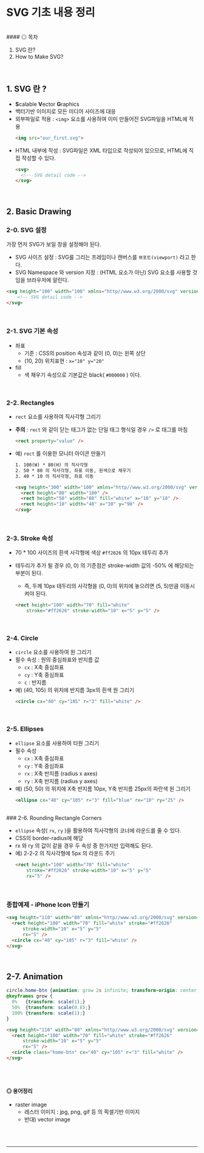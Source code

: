 

# SVG 기초 내용 정리

<br>
#### ◎ 목차

1. SVG 란?
2. How to Make SVG?


<br>



## 1. SVG 란 ?

* **S**calable **V**ector **G**raphics
* 백터기반 이미지로 모든 미디어 사이즈에 대응
* 외부파일로 적용 : `<img>` 요소를 사용하여 이미 만들어진 SVG파일을 HTML에 적용
  ```html
  <img src="our_first.svg">
  ```
* HTML 내부에 작성 : SVG파일은 XML 타입으로 작성되어 있으므로, HTML에 직접 작성할 수 있다.
  ```html
  <svg>
    <!-- SVG detail code -->
  </svg>
  ```



<br>

## 2. Basic Drawing
### 2-0. SVG 설정

가장 먼저 SVG가 보일 창을 설정해야 된다.

* SVG 사이즈 설정 : SVG를 그리는 프레임이나 캔버스를 `뷰포트(viewport)` 라고 한다.
* SVG Namespace 와 version 지정 : (HTML 요소가 아닌) SVG 요소를 사용할 것임을 브라우저에 알린다.

```html
<svg height="100" width="100" xmlns="http//www.w3.org/2000/svg" version="1.1">
	<!-- SVG detail code -->
</svg>
```



<br>

### 2-1. SVG 기본 속성

* 좌표
  * 기준 : CSS의 position 속성과 같이 (0, 0)는 왼쪽 상단
  * (10, 20) 위치표현 : `x="10" y="20"`
* fill
  * 색 채우기 속성으로 기본값은 black( `#000000` ) 이다.



<br>

### 2-2. Rectangles

* `rect` 요소를 사용하여 직사각형 그리기
* **주의** : `rect` 와 같이 닫는 태그가 없는 단일 태그 형식일 경우 `/>` 로 태그를 마침
  ```html
  <rect property="value" />
  ```

* 예) `rect` 를 이용한 모니터 아이콘 만들기

  ```txt
  1. 100(W) * 80(H) 의 직사각형
  2. 50 * 80 의 직사각형, 좌표 이동, 흰색으로 채우기
  3. 40 * 10 의 직사각형, 좌표 이동
  ```

  ```html
  <svg height="300" width="100" xmlns="http//www.w3.org/2000/svg" version="1.1">
    <rect height="80" width="100" />
    <rect height="50" width="80" fill="white" x="10" y="10" />
    <rect height="10" width="40" x="30" y="90" />
  </svg>
  ```



<br>

### 2-3. Stroke 속성

* 70 * 100 사이즈의 흰색 사각형에 색상 `#ff2626` 의 10px 테두리 추가
* 테두리가 추가 될 경우 (0, 0) 의 기준점은 stroke-width 값의 -50% 에 해당되는 부분이 된다.
  * 즉, 두께 10px 테두리의 사각형을 (0, 0)의 위치에 놓으려면 (5, 5)만큼 이동시켜야 된다.

  ```html
  <rect height="100" width="70" fill="white"
      stroke="#ff2626" stroke-width="10" x="5" y="5" />
  ```



<br>

### 2-4. Circle

* `circle` 요소를 사용하여 원 그리기
* 필수 속성 : 원의 중심좌표와 반지름 값
  * `cx` : X축 중심좌표
  * `cy` : Y축 중심좌표
  * `c` : 반지름
* 예) (40, 105) 의 위치에 반지름 3px의 흰색 원 그리기
  ```html
  <circle cx="40" cy="105" r="3" fill="white" />
  ```



<br>

### 2-5. Ellipses

* `ellipse` 요소를 사용하여 타원 그리기
* 필수 속성
  * `cx` : X축 중심좌표
  * `cy` : Y축 중심좌표
  * `rx` : X축 반지름 (radius x axes)
  * `ry` : X축 반지름 (radius y axes)
* 예) (50, 50) 의 위치에 X축 반지름 10px, Y축 반지름 25px의 파란색 원 그리기
  ```html
  <ellipse cx="40" cy="105" r="3" fill="blue" rx="10" ry="25" />
  ```

<br>
### 2-6. Rounding Rectangle Corners

* `ellipse` 속성( `rx`, `ry` )을 활용하여 직사각형의 코너에 라운드를 줄 수 있다.
* CSS의 border-radius에 해당
* rx 와 ry 의 값이 같을 경우 두 속성 중 한가지만 입력해도 된다.
* 예) 2-2-2 의 직사각형에 5px 의 라운드 주기
  ```html
  <rect height="100" width="70" fill="white"
      stroke="#ff2626" stroke-width="10" x="5" y="5"
      rx="5" />
  ```



<br>

### 종합예제 - iPhone Icon 만들기

```html
<svg height="110" width="80" xmlns="http//www.w3.org/2000/svg" version="1.1">
  <rect height="100" width="70" fill="white" stroke="#ff2626"
      stroke-width="10" x="5" y="5"
      rx="5" />
  <circle cx="40" cy="105" r="3" fill="white" />
</svg>
```



<br>

## 2-7. Animation

```css
circle.home-btn {animation: grow 2s infinite; transform-origin: center;}
@keyframes grow {
  0%   {transform: scale(1);}
  50%  {transform: scale(0.8);}
  100% {transform: scale(1);}
}
```

```html
<svg height="110" width="80" xmlns="http//www.w3.org/2000/svg" version="1.1">
  <rect height="100" width="70" fill="white" stroke="#ff2626"
      stroke-width="10" x="5" y="5"
      rx="5" />
  <circle class="home-btn" cx="40" cy="105" r="3" fill="white" />
</svg>
```


















<br><br>

#### ◎ 용어정리

* raster image
  * 레스터 이미지 : jpg, png, gif 등 의 픽셀기반 이미지
  * 반대) vector image

<br><br>

---
